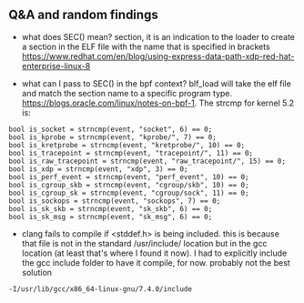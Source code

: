## Q&A and random findings

- what does SEC() mean?
section, it is an indication to the loader to create a section in the ELF file with the name that is specified in brackets
https://www.redhat.com/en/blog/using-express-data-path-xdp-red-hat-enterprise-linux-8

- what can I pass to SEC() in the bpf context?
blf_load will take the elf file and match the section name to a specific program type. https://blogs.oracle.com/linux/notes-on-bpf-1. The strcmp for kernel 5.2 is:

```
bool is_socket = strncmp(event, "socket", 6) == 0;
bool is_kprobe = strncmp(event, "kprobe/", 7) == 0;
bool is_kretprobe = strncmp(event, "kretprobe/", 10) == 0;
bool is_tracepoint = strncmp(event, "tracepoint/", 11) == 0;
bool is_raw_tracepoint = strncmp(event, "raw_tracepoint/", 15) == 0;
bool is_xdp = strncmp(event, "xdp", 3) == 0;
bool is_perf_event = strncmp(event, "perf_event", 10) == 0;
bool is_cgroup_skb = strncmp(event, "cgroup/skb", 10) == 0;
bool is_cgroup_sk = strncmp(event, "cgroup/sock", 11) == 0;
bool is_sockops = strncmp(event, "sockops", 7) == 0;
bool is_sk_skb = strncmp(event, "sk_skb", 6) == 0;
bool is_sk_msg = strncmp(event, "sk_msg", 6) == 0;
```
- clang fails to compile if <stddef.h> is being included. this is because that file is not in the standard /usr/include/ location but in the gcc location (at least that's where I found it now). I had to explicitly include the gcc include folder to have it compile, for now. probably not the best solution

```
-I/usr/lib/gcc/x86_64-linux-gnu/7.4.0/include
```
